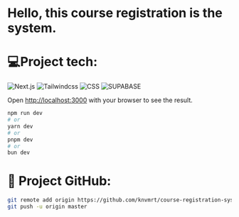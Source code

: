 # Hello, this course registration is the system.

# 💻Project tech:

![Next.js](https://img.shields.io/badge/next.js-%23101010.svg?style=for-the-badge&logo=next.js&logoColor=%23ffffff)
![Tailwindcss](https://img.shields.io/badge/tailwindcss-%23202366.svg?style=for-the-badge&logo=tailwindcss&logoColor=white)
![CSS](https://img.shields.io/badge/css-%231572B6.svg?style=for-the-badge&logo=css3&logoColor=white)
![SUPABASE](https://img.shields.io/badge/supabase-%233DCF8E.svg?style=for-the-badge&logo=supabase&logoColor=white)

Open [http://localhost:3000](http://localhost:3000) with your browser to see the result.

```bash
npm run dev
# or
yarn dev
# or
pnpm dev
# or
bun dev
```

# 🚀 Project GitHub:

```bash
git remote add origin https://github.com/knvmrt/course-registration-system.git
git push -u origin master
```
